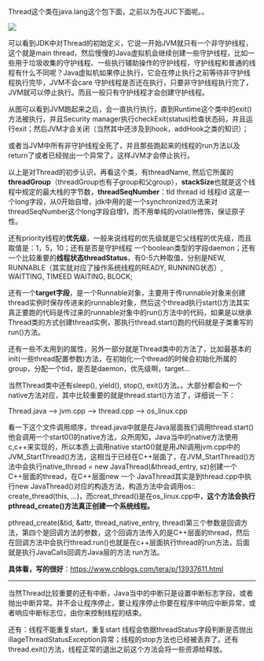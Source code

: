 Thread这个类在java.lang这个包下面，之前以为在JUC下面呢。。

![](https://winterliublog.oss-cn-beijing.aliyuncs.com/notes/20211017201747.png)

可以看到JDK中对Thread的初始定义，它说一开始JVM就只有一个非守护线程，这个就是main thread，然后慢慢的Java虚拟机会继续创建一些守护线程，比如一些用于垃圾收集的守护线程、一些执行辅助操作的守护线程，守护线程和普通的线程有什么不同呢？Java虚拟机如果停止执行，它会在停止执行之前等待非守护线程执行完毕，JVM不会care 守护线程是否还在执行，只要非守护线程执行完了，JVM就可以停止执行。而且一般只有守护线程才会创建守护线程。

从图可以看到JVM跑起来之后，会一直执行执行，直到Runtime这个类中的exit()方法被执行，并且Security manager执行checkExit(status)检查状态码，并且运行exit；然后JVM才会关闭（当然其中还涉及到hook，addHook之类的知识）；

或者当JVM中所有非守护线程全死了，并且那些跑起来的线程的run方法以及return了或者已经抛出一个异常了。这样JVM才会停止执行。

以上是对Thread的初步认识，再看这个类，有threadName, 然后它所属的**threadGroup**（threadGroup也有子group和父group），**stackSize**也就是这个线程中规定的最大栈的字节数，**threadSeqNumber**：tId thread id 线程id 这是一个long字段，从0开始自增，jdk中用的是一个synchronized方法来对threadSeqNumber这个long字段自增1，而不用单纯的volatile修饰，保证原子性。

还有priority线程的**优先级**，一般来说线程的优先级就是它父线程的优先级，而且取值是：1，5，10；还有是否是守护线程 一个boolean类型的字段daemon；还有一个比较重要的**线程状态threadStatus**，有0-5六种取值，分别是NEW, RUNNABLE（其实就对应了操作系统线程的READY, RUNNING状态）, WAITTING, TIMEED WAITING, BLOCK;

还有一个**target字段**，是一个Runnable对象，主要用于传runnable对象来创建thread实例时保存传进来的runnable对象，然后这个thread执行start()方法其实真正要跑的代码是传过来的runnable对象中的run()方法中的代码，如果是以继承Thread类的方式创建thread实例，那执行thread.start()跑的代码就是子类重写的run()方法。

还有一些不太用到的属性，另外一部分就是Thread类中的方法了，比如最基本的init(一些thread配置参数)方法，在初始化一个thread的时候会初始化所属的group，分配一个tid，是否是daemon，优先级啊，target...

当然Thread类中还有sleep(), yield(), stop(), exit()方法。。大部分都会和一个native方法对应，其中比较重要的就是thread.start()方法了，详细说一下：

Thread.java --> jvm.cpp --> thread.cpp --> os_linux.cpp

看一下这个文件调用顺序，thread.java中就是在Java层面我们调用thread.start()他会调用一个start0()的native方法，众所周知，Java当中的native方法使用c,c++来实现的，所以本质上调用native start0()就是用JNI调用jvm.cpp中的JVM_StartThread()方法，这相当于已经在C++层面了，在JVM_StartThread()方法中会执行native_thread = new JavaThread(&thread_entry, sz)创建一个C++层面的thread，在C++层面new 一个 JavaThread其实是到thread.cpp中执行new JavaThread()对应的构造方法，构造方法中会调用os:: create_thread(this, ...)，而creat_thread()是在os_linux.cpp中，**这个方法会执行pthread_create()方法真正创建一个系统线程。**

pthread_create(&tid, &attr, thread_native_entry, thread)第三个参数是回调方法，第四个是回调方法的参数，这个回调方法传入的是C++层面的thread，然后在回调方法中会执行thread.run()也就是在c++层面执行thread的run方法，后面就是执行JavaCalls回调方Java层的方法 run方法。

**具体看，写的很好**：https://www.cnblogs.com/tera/p/13937611.html

---

当然Thread比较重要的还有中断，Java当中的中断只是设置中断标志字段，或者抛出中断异常。并不会让程序停止，要让程序停止你要在程序中响应中断异常，或者响应中断标志位，由你来控制线程的结束。

还有：线程不能重复start，重复start 线程会依据threadStatus字段判断是否抛出illageThreadStatusException异常；线程的stop方法也已经被丢弃了。还有thread.exit()方法，线程正常的退出之前这个方法会将一些资源给释放。